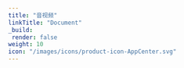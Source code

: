 ```yaml
---
title: "音视频"
linkTitle: "Document"
_build:
 render: false 
weight: 10
icon: "/images/icons/product-icon-AppCenter.svg"
---
```




